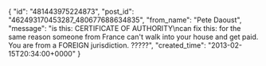  {
   "id": "481443975224873",
   "post_id": "462493170453287_480677688634835",
   "from_name": "Pete Daoust",
   "message": "is this: CERTIFICATE OF AUTHORITY\ncan fix this: for the same reason someone from France can't walk into your house and get paid. You are from a FOREIGN jurisdiction. ?????",
   "created_time": "2013-02-15T20:34:00+0000"
 }
